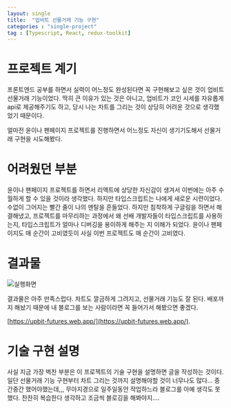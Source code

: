 ```yaml
---
layout: single
title:  "업비트 선물거래 기능 구현"
categories : "single-project"
tag : [Typescript, React, redux-toolkit]
---
```


# 프로젝트 계기

프론트엔드 공부를 하면서 실력이 어느정도 완성된다면 꼭 구현해보고 싶은 것이 업비트 선물거래 기능이었다. 딱히 큰 이유가 있는 것은 아니고, 업비트가 코인 시세를 자유롭게 api로 제공해주기도 하고, 당시 나는 차트를 그리는 것이 상당히 어려운 것으로 생각했었기 때문이다. 

얼마전 윤이나 팬페이지 프로젝트를 진행하면서 어느정도 자신이 생기기도해서 선물거래 구현을 시도해봤다.

# 어려웠던 부분

윤이나 팬페이지 프로젝트를 하면서 리액트에 상당한 자신감이 생겨서 이번에는 아주 수월하게 할 수 있을 것이라 생각했다. 하지만 타입스크립트는 나에게 새로운 시련이었다. 수없이 그어지는 빨간 줄이 나의 멘탈을 흔들었다. 하지만 침착하게 구글링을 하면서 해결해냈고, 프로젝트를 마무리하는 과정에서 왜 선배 개발자들이 타입스크립트를 사용하는지, 타입스크립트가 얼마나 디버깅을 용이하게 해주는 지 이해가 되었다. 윤이나 팬페이지도 매 순간이 고비였듯이 사실 이번 프로젝트도 매 순간이 고비였다.

# 결과물

 ![실행화면]({{site.url}}/images/upbit-futures.gif)

 결과물은 아주 만족스럽다. 차트도 깔금하게 그려지고, 선물거래 기능도 잘 된다. 배포까지 해놨기 때문에 내 블로그를 보는 사람이라면 꼭 들어가서 해봤으면 좋겠다.

  [https://upbit-futures.web.app/](https://upbit-futures.web.app/).

# 기술 구현 설명

사실 지금 가장 벅찬 부분은 이 프로젝트의 기술 구현을 설명하면 글을 작성하는 것이다. 일단 선물거래 기능 구현부터 차트 그리는 것까지 설명해야할 것이 너무나도 많다... 중간중간 했어야했는데,,, 무아지경으로 일주일동안 작업하느라 블로그를 아예 생각도 못했다. 찬찬히 복습한다 생각하고 조금씩 블로깅을 해봐야지....